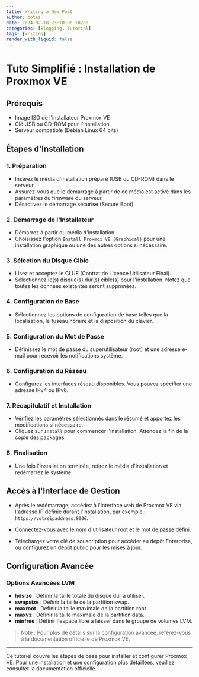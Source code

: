 ```yaml
---
title: Writing a New Post
author: cotes
date: 2024-02-18 23:10:00 +0200
categories: [Blogging, Tutorial]
tags: [writing]
render_with_liquid: false
---
```

# Tuto Simplifié : Installation de Proxmox VE

## Prérequis

- Image ISO de l'installateur Proxmox VE
- Clé USB ou CD-ROM pour l'installation
- Serveur compatible (Debian Linux 64 bits)

## Étapes d'Installation

### 1. Préparation

- Insérez le média d'installation préparé (USB ou CD-ROM) dans le serveur.
- Assurez-vous que le démarrage à partir de ce média est activé dans les paramètres du firmware du serveur.
- Désactivez le démarrage sécurisé (Secure Boot).

### 2. Démarrage de l'Installateur

- Démarrez à partir du média d'installation.
- Choisissez l'option `Install Proxmox VE (Graphical)` pour une installation graphique ou une des autres options si nécessaire.

### 3. Sélection du Disque Cible

- Lisez et acceptez le CLUF (Contrat de Licence Utilisateur Final).
- Sélectionnez le(s) disque(s) dur(s) cible(s) pour l'installation. Notez que toutes les données existantes seront supprimées.


### 4. Configuration de Base

- Sélectionnez les options de configuration de base telles que la localisation, le fuseau horaire et la disposition du clavier.



### 5. Configuration du Mot de Passe

- Définissez le mot de passe du superutilisateur (root) et une adresse e-mail pour recevoir les notifications système.



### 6. Configuration du Réseau

- Configurez les interfaces réseau disponibles. Vous pouvez spécifier une adresse IPv4 ou IPv6.


### 7. Récapitulatif et Installation

- Vérifiez les paramètres sélectionnés dans le résumé et apportez les modifications si nécessaire.
- Cliquez sur `Install` pour commencer l'installation. Attendez la fin de la copie des packages.



### 8. Finalisation

- Une fois l'installation terminée, retirez le média d'installation et redémarrez le système.


## Accès à l'Interface de Gestion

- Après le redémarrage, accédez à l'interface web de Proxmox VE via l'adresse IP définie durant l'installation, par exemple : `https://votreipaddress:8006`.
- Connectez-vous avec le nom d'utilisateur root et le mot de passe défini.



- Téléchargez votre clé de souscription pour accéder au dépôt Enterprise, ou configurez un dépôt public pour les mises à jour.

## Configuration Avancée

### Options Avancées LVM

- **hdsize** : Définir la taille totale du disque dur à utiliser.
- **swapsize** : Définir la taille de la partition swap.
- **maxroot** : Définir la taille maximale de la partition root.
- **maxvz** : Définir la taille maximale de la partition data.
- **minfree** : Définir l'espace libre à laisser dans le groupe de volumes LVM.

> Note : Pour plus de détails sur la configuration avancée, référez-vous à la documentation officielle de Proxmox VE.

---

Ce tutoriel couvre les étapes de base pour installer et configurer Proxmox VE. Pour une installation et une configuration plus détaillées, veuillez consulter la documentation officielle.
